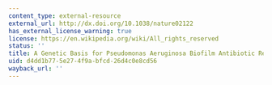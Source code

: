 ```yaml
---
content_type: external-resource
external_url: http://dx.doi.org/10.1038/nature02122
has_external_license_warning: true
license: https://en.wikipedia.org/wiki/All_rights_reserved
status: ''
title: A Genetic Basis for Pseudomonas Aeruginosa Biofilm Antibiotic Resistance
uid: d4dd1b77-5e27-4f9a-bfcd-26d4c0e8cd56
wayback_url: ''
---
```


